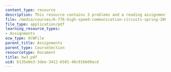 ```yaml
---
content_type: resource
description: This resource contains 3 problems and a reading assignment.
file: /media/courses/6-776-high-speed-communication-circuits-spring-2005/b135e0e33dee3412650148c916b09acd_hw3.pdf
file_type: application/pdf
learning_resource_types:
- Assignments
ocw_type: OCWFile
parent_title: Assignments
parent_type: CourseSection
resourcetype: Document
title: hw3.pdf
uid: b135e0e3-3dee-3412-6501-48c916b09acd
---
```

